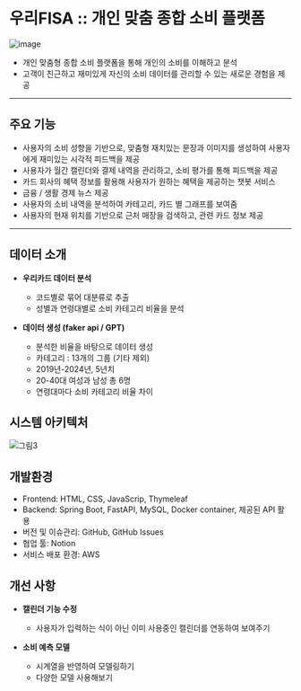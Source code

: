 # 우리FISA :: 개인 맞춤 종합 소비 플랫폼

![image](https://github.com/user-attachments/assets/98eba53a-1446-4b71-84bf-fb78c6ee695c)

- 개인 맞춤형 종합 소비 플랫폼을 통해 개인의 소비를 이해하고 분석
- 고객이 친근하고 재미있게 자신의 소비 데이터를 관리할 수 있는 새로운 경험을 제공

---

## 주요 기능
- 사용자의 소비 성향을 기반으로, 맞춤형 재치있는 문장과 이미지를 생성하여 사용자에게 재미있는 시각적 피드백을 제공
- 사용자가 월간 캘린더와 결제 내역을 관리하고, 소비 평가를 통해 피드백을 제공
- 카드 회사의 혜택 정보를 활용해 사용자가 원하는 혜택을 제공하는 챗봇 서비스
- 금융 / 생활 경제 뉴스 제공
- 사용자의 소비 내역을 분석하여 카테고리, 카드 별 그래프를 보여줌
- 사용자의 현재 위치를 기반으로 근처 매장을 검색하고, 관련 카드 정보 제공

---

## 데이터 소개

- **우리카드 데이터 분석**
  - 코드별로 묶어 대분류로 추출
  - 성별과 연령대별로 소비 카테고리 비율을 분석

- **데이터 생성 (faker api / GPT)**
  - 분석한 비율을 바탕으로 데이터 생성
  - 카테고리 : 13개의 그룹 (기타 제외)
  - 2019년-2024년, 5년치
  - 20-40대 여성과 남성 총 6명
  - 연령대마다 소비 카테고리 비율 차이

## 시스템 아키텍처
![그림3](https://github.com/user-attachments/assets/8f5e02d6-d9fd-4570-ab83-85f77fb0895b)

## 개발환경
- Frontend: HTML, CSS, JavaScrip, Thymeleaf
- Backend: Spring Boot, FastAPI, MySQL, Docker container, 제공된 API 활용
- 버전 및 이슈관리: GitHub, GitHub Issues
- 협업 툴: Notion
- 서비스 배포 환경: AWS

## 개선 사항
- **캘린더 기능 수정**
  - 사용자가 입력하는 식이 아닌 이미 사용중인 캘린더를 연동하여 보여주기

- **소비 예측 모델**
  - 시계열을 반영하여 모델링하기
  - 다양한 모델 사용해보기
